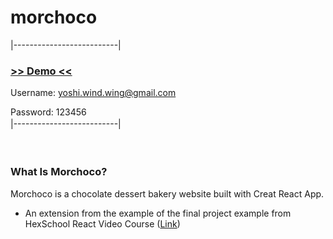 # morchoco

  
|--------------------------|
### [>> Demo <<](https://yoshiyyc.github.io/nomatem/html/index.html)
Username: yoshi.wind.wing@gmail.com  

Password: 123456   
|--------------------------|　    

　 
　
### What Is Morchoco?
Morchoco is a chocolate dessert bakery website built with Creat React App. 
* An extension from the example of the final project example from HexSchool React Video Course ([Link](https://github.com/hexschool/react-course-final-commit))
